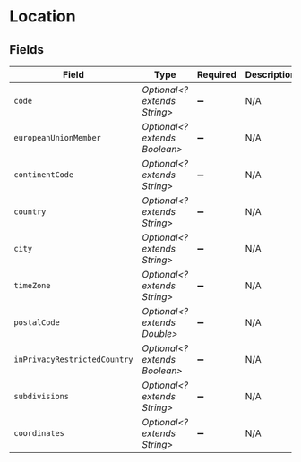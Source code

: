 # Location


## Fields

| Field                         | Type                          | Required                      | Description                   | Example                       |
| ----------------------------- | ----------------------------- | ----------------------------- | ----------------------------- | ----------------------------- |
| `code`                        | *Optional<? extends String>*  | :heavy_minus_sign:            | N/A                           | US                            |
| `europeanUnionMember`         | *Optional<? extends Boolean>* | :heavy_minus_sign:            | N/A                           |                               |
| `continentCode`               | *Optional<? extends String>*  | :heavy_minus_sign:            | N/A                           | NA                            |
| `country`                     | *Optional<? extends String>*  | :heavy_minus_sign:            | N/A                           | United States                 |
| `city`                        | *Optional<? extends String>*  | :heavy_minus_sign:            | N/A                           | Austin                        |
| `timeZone`                    | *Optional<? extends String>*  | :heavy_minus_sign:            | N/A                           | America/Chicago               |
| `postalCode`                  | *Optional<? extends Double>*  | :heavy_minus_sign:            | N/A                           | 78732                         |
| `inPrivacyRestrictedCountry`  | *Optional<? extends Boolean>* | :heavy_minus_sign:            | N/A                           |                               |
| `subdivisions`                | *Optional<? extends String>*  | :heavy_minus_sign:            | N/A                           | Texas                         |
| `coordinates`                 | *Optional<? extends String>*  | :heavy_minus_sign:            | N/A                           | 30.3768 -97.8935              |